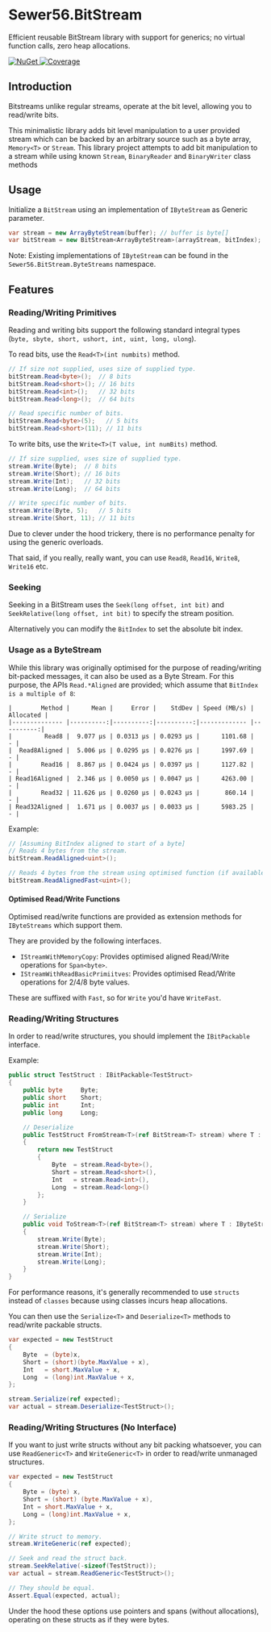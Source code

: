 # Sewer56.BitStream
Efficient reusable BitStream library with support for generics; no virtual function calls, zero heap allocations.

<a href="https://www.nuget.org/packages/Sewer56.BitStream">
	<img src="https://img.shields.io/nuget/v/Sewer56.BitStream.svg" alt="NuGet" />
</a>

<a href="https://codecov.io/Sewer56/Sewer56.BitStream">
	<img src="https://codecov.io/gh/Sewer56/Sewer56.BitStream/branch/senpai/graph/badge.svg" alt="Coverage" />
</a>

## Introduction
Bitstreams unlike regular streams, operate at the bit level, allowing you to read/write bits.

This minimalistic library adds bit level manipulation to a user provided stream which can be backed by an arbitrary source such as a byte array, `Memory<T>` or `Stream`.
This library project attempts to add bit manipulation to a stream while using known `Stream`, `BinaryReader` and `BinaryWriter` class methods

## Usage
Initialize a `BitStream` using an implementation of `IByteStream` as Generic parameter.

```csharp
var stream = new ArrayByteStream(buffer); // buffer is byte[]
var bitStream = new BitStream<ArrayByteStream>(arrayStream, bitIndex);
```

Note: Existing implementations of `IByteStream` can be found in the `Sewer56.BitStream.ByteStreams` namespace.

## Features

### Reading/Writing Primitives
Reading and writing bits support the following standard integral types (`byte, sbyte, short, ushort, int, uint, long, ulong`).

To read bits, use the `Read<T>(int numbits)` method.

```csharp
// If size not supplied, uses size of supplied type.
bitStream.Read<byte>();  // 8 bits
bitStream.Read<short>(); // 16 bits
bitStream.Read<int>();   // 32 bits
bitStream.Read<long>();  // 64 bits

// Read specific number of bits.
bitStream.Read<byte>(5);   // 5 bits
bitStream.Read<short>(11); // 11 bits
```

To write bits, use the `Write<T>(T value, int numBits)` method.

```csharp
// If size supplied, uses size of supplied type.
stream.Write(Byte);  // 8 bits
stream.Write(Short); // 16 bits
stream.Write(Int);   // 32 bits
stream.Write(Long);  // 64 bits

// Write specific number of bits.
stream.Write(Byte, 5);   // 5 bits
stream.Write(Short, 11); // 11 bits
```

Due to clever under the hood trickery, there is no performance penalty for using the generic overloads. 

That said, if you really, really want, you can use `Read8`, `Read16`, `Write8`, `Write16` etc.

### Seeking
Seeking in a BitStream uses the `Seek(long offset, int bit)` and `SeekRelative(long offset, int bit)` to specify the stream position.

Alternatively you can modify the `BitIndex` to set the absolute bit index.

### Usage as a ByteStream

While this library was originally optimised for the purpose of reading/writing bit-packed messages, it can also be used as a Byte Stream. For this purpose, the APIs `Read.*Aligned` are provided; which assume that `BitIndex is a multiple of 8`:  

```
|        Method |      Mean |     Error |    StdDev | Speed (MB/s) | Allocated |
|-------------- |----------:|----------:|----------:|------------- |----------:|
|         Read8 |  9.077 μs | 0.0313 μs | 0.0293 μs |      1101.68 |         - |
|  Read8Aligned |  5.006 μs | 0.0295 μs | 0.0276 μs |      1997.69 |         - |
|        Read16 |  8.867 μs | 0.0424 μs | 0.0397 μs |      1127.82 |         - |
| Read16Aligned |  2.346 μs | 0.0050 μs | 0.0047 μs |      4263.00 |         - |
|        Read32 | 11.626 μs | 0.0260 μs | 0.0243 μs |       860.14 |         - |
| Read32Aligned |  1.671 μs | 0.0037 μs | 0.0033 μs |      5983.25 |         - |
```

Example:  
```csharp
// [Assuming BitIndex aligned to start of a byte]
// Reads 4 bytes from the stream. 
bitStream.ReadAligned<uint>();

// Reads 4 bytes from the stream using optimised function (if available for the `IByteStream`).
bitStream.ReadAlignedFast<uint>();
```

#### Optimised Read/Write Functions

Optimised read/write functions are provided as extension methods for `IByteStreams` which support them.  

They are provided by the following interfaces.  
- `IStreamWithMemoryCopy`: Provides optimised aligned Read/Write operations for `Span<byte>`.  
- `IStreamWithReadBasicPrimiitves`: Provides optimised Read/Write operations for 2/4/8 byte values.  

These are suffixed with `Fast`, so for `Write` you'd have `WriteFast`. 

### Reading/Writing Structures
In order to read/write structures, you should implement the `IBitPackable` interface.

Example:
```csharp
public struct TestStruct : IBitPackable<TestStruct>
{
    public byte     Byte;
    public short    Short;
    public int      Int;
    public long     Long;

    // Deserialize
    public TestStruct FromStream<T>(ref BitStream<T> stream) where T : IByteStream
    {
        return new TestStruct
        {
            Byte  = stream.Read<byte>(),
            Short = stream.Read<short>(),
            Int   = stream.Read<int>(),
            Long  = stream.Read<long>()
        }; 
    }

    // Serialize
    public void ToStream<T>(ref BitStream<T> stream) where T : IByteStream
    {
        stream.Write(Byte);
        stream.Write(Short);
        stream.Write(Int);
        stream.Write(Long);
    }
}
```

For performance reasons, it's generally recommended to use `structs` instead of `classes` because using classes incurs heap allocations.

You can then use the `Serialize<T>` and `Deserialize<T>` methods to read/write packable structs.

```csharp
var expected = new TestStruct
{
    Byte  = (byte)x,
    Short = (short)(byte.MaxValue + x),
    Int   = short.MaxValue + x,
    Long  = (long)int.MaxValue + x,
};

stream.Serialize(ref expected);
var actual = stream.Deserialize<TestStruct>();
```

### Reading/Writing Structures (No Interface)
If you want to just write structs without any bit packing whatsoever, you can use `ReadGeneric<T>` and `WriteGeneric<T>` in order to read/write unmanaged structures. 

```csharp
var expected = new TestStruct
{
    Byte = (byte) x,
    Short = (short) (byte.MaxValue + x),
    Int = short.MaxValue + x,
    Long = (long)int.MaxValue + x,
};

// Write struct to memory.
stream.WriteGeneric(ref expected);

// Seek and read the struct back.
stream.SeekRelative(-sizeof(TestStruct));
var actual = stream.ReadGeneric<TestStruct>();

// They should be equal.
Assert.Equal(expected, actual);
```

Under the hood these options use pointers and spans (without allocations), operating on these structs as if they were bytes.
